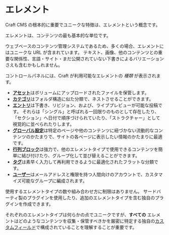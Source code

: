 # エレメント

Craft CMS の根本的に重要でユニークな特徴は、エレメントという概念です。

エレメントは、コンテンツの最も基本的な単位です。

ウェブベースのコンテンツ管理システムであるため、多くの場合、エレメントにはユニークな URL が含まれています。 テキスト、画像、他のコンテンツとの重要な関係性、言語・サイト・まだ公開されていない下書きによるバリエーションさえも含むかもしれません。

コントロールパネルには、Craft が利用可能なエレメントの *種類* が表示されます。

- [**アセット**](assets.md)はボリュームにアップロードされたファイルを保管します。
- [**カテゴリ**](categories.md)はフォルダ構造に似た分類で、ネストさせることができます。
- [**エントリ**](entries.md)は下書き、リビジョン、および、ライブプレビューが可能な投稿です。 それらは「シングル」と呼ばれる一回限りのものとして存在したり、「セクション」へ日付で順序づけられていたり、「ストラクチャー」として視覚的に並べられたりします。
- [**グローバル設定**](globals.md)は特定のページや他のコンテンツに紐づかない流動的なコンテンツのかたまりで、サイトの各ページに表示したい情報のかたまりに最適です。
- [**行列ブロック**](matrix-blocks.md)は強力で、他のエレメントタイプで使用できるコンテンツを簡単に結び付けたり、グループ化して並び替えることができます。
- [**タグ**](tags.md)は素早く入力して再利用できるように最適化されたフラットな分類です。
- [**ユーザー**](users.md)はメールアドレスと権限を持つ人間向けのアカウントで、カスタマイズ可能なグループに編成されます。

使用するエレメントタイプの数や組み合わせ方に制限はありません。 サードバーティ製のプラグインを使用したり、追加のエレメントタイプを含む独自のプラグインを作成できます。

それぞれのエレメントタイプは何らかの点でユニークですが、**すべての** エレメントはどのようなコンテンツを収集・保管すべきかを厳密に特定する独自の[カスタムフィールド](fields.md)で構成されていることを理解することが重要です。